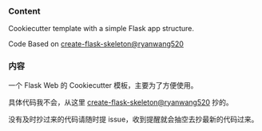 ### Content

Cookiecutter template with a simple Flask app structure.

Code Based on [create-flask-skeleton@ryanwang520](https://github.com/ryanwang520/create-flask-skeleton)

### 内容

一个 Flask Web 的 Cookiecutter 模板，主要为了方便使用。

具体代码我不会，从这里 [create-flask-skeleton@ryanwang520](https://github.com/ryanwang520/create-flask-skeleton) 抄的。

没有及时抄过来的代码请随时提 issue，收到提醒就会抽空去抄最新的代码过来。
